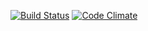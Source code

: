 [![Build Status](https://secure.travis-ci.org/starqle/biduribulan.png?branch=master)](http://travis-ci.org/starqle/biduribulan)
[![Code Climate](https://codeclimate.com/badge.png)](https://codeclimate.com/github/starqle/biduribulan)